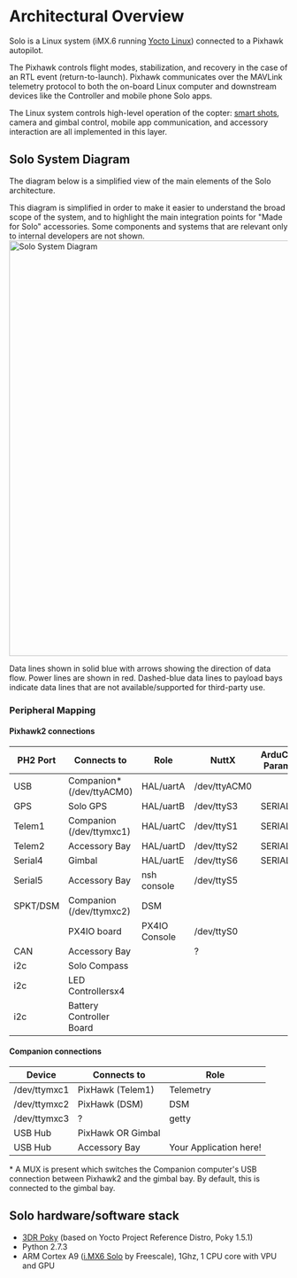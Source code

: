 # Architectural Overview

Solo is a Linux system (iMX.6 running [Yocto Linux](advanced-linux.html)) connected to a Pixhawk autopilot.

The Pixhawk controls flight modes, stabilization, and recovery in the case of an RTL event (return-to-launch). Pixhawk communicates over the MAVLink telemetry protocol to both the on-board Linux computer and downstream devices like the Controller and mobile phone Solo apps.

The Linux system controls high-level operation of the copter: [smart shots](concept-smartshot.html), camera and gimbal control, mobile app communication, and accessory interaction are all implemented in this layer.

## Solo System Diagram

The diagram below is a simplified view of the main elements of the Solo architecture.

<aside class="note">This diagram is simplified in order to make it easier to understand the broad scope of the system, and to highlight the main integration points for "Made for Solo" accessories. Some components and systems that are relevant only to internal developers are not shown.</aside>

<img src="images/system-diagram.png" alt="Solo System Diagram" width="750" style="margin: 0 auto; display: block">

Data lines shown in solid blue with arrows showing the direction of data flow. Power lines are shown in red. Dashed-blue data lines to payload bays indicate data lines that are not available/supported for third-party use.

<!-- Diagram source is on Lucid here: https://www.lucidchart.com/documents/edit/61d4dfb6-701a-45f1-9525-a75a0d9fc8d5# -->


### Peripheral Mapping


#### Pixhawk2 connections
| PH2 Port | Connects to               | Role          | NuttX        | ArduCopter Parameter  |
|----------|---------------------------|---------------|--------------|-----------------------|
| USB      | Companion* (/dev/ttyACM0) | HAL/uartA     | /dev/ttyACM0 |                       |
| GPS      | Solo GPS                  | HAL/uartB     | /dev/ttyS3   | SERIAL3               |
| Telem1   | Companion (/dev/ttymxc1)  | HAL/uartC     | /dev/ttyS1   | SERIAL1               |
| Telem2   | Accessory Bay             | HAL/uartD     | /dev/ttyS2   | SERIAL2               |
| Serial4  | Gimbal                    | HAL/uartE     | /dev/ttyS6   | SERIAL4               |
| Serial5  | Accessory Bay             | nsh console   | /dev/ttyS5   |                       |
| SPKT/DSM | Companion (/dev/ttymxc2)  | DSM           |              |                       |
|          | PX4IO board               | PX4IO Console | /dev/ttyS0   |                       |
| CAN      | Accessory Bay             |               | ?            |                       |
| i2c      | Solo Compass              |               |              |                       |
|   i2c    | LED Controllersx4         |               |              |                       |
|   i2c    | Battery Controller Board  |               |              |                       |

#### Companion connections
| Device        | Connects to        | Role                   |
|---------------|--------------------|------------------------|
| /dev/ttymxc1  | PixHawk (Telem1)   | Telemetry              |
| /dev/ttymxc2  | PixHawk (DSM)      | DSM                    |
| /dev/ttymxc3  | ?                  | getty                  |
| USB Hub       | PixHawk OR Gimbal  |                        |
| USB Hub       | Accessory Bay      | Your Application here! |

<aside class="note">* A MUX is present which switches the Companion computer's USB connection between Pixhawk2 and the gimbal bay.  By default, this is connected to the gimbal bay.</aside>

## Solo hardware/software stack

* [3DR Poky](advanced-linux.html) (based on Yocto Project Reference Distro, Poky 1.5.1)
* Python 2.7.3
* ARM Cortex A9 ([i.MX6 Solo](http://www.freescale.com/products/arm-processors/i.mx-applications-processors-based-on-arm-cores/i.mx-6-processors/i.mx6qp/i.mx-6solo-processors-single-core-multimedia-3d-graphics-arm-cortex-a9-core:i.MX6S) by Freescale), 1Ghz, 1 CPU core with VPU and GPU
